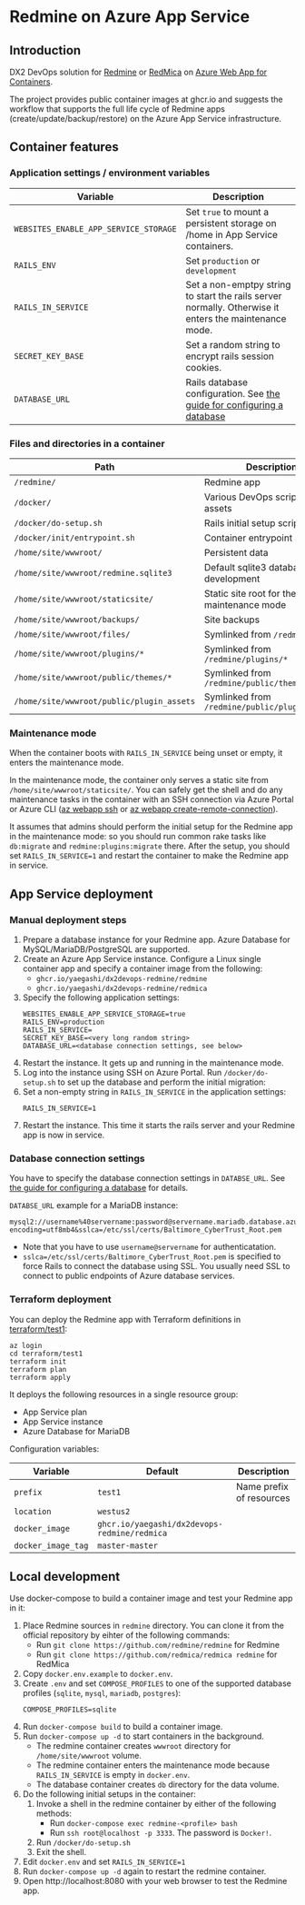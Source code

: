 # Redmine on Azure App Service

## Introduction

DX2 DevOps solution for [Redmine] or [RedMica] on [Azure Web App for Containers].

The project provides public container images at ghcr.io
and suggests the workflow that supports the full life cycle of Redmine apps (create/update/backup/restore)
on the Azure App Service infrastructure.

[Redmine]: https://github.com/redmine/redmine
[RedMica]: https://github.com/redmica/redmica
[Azure Web App for Containers]: https://azure.microsoft.com/ja-jp/services/app-service/containers

## Container features

### Application settings / environment variables

|Variable|Description|
|---|---|
|`WEBSITES_ENABLE_APP_SERVICE_STORAGE`|Set `true` to mount a persistent storage on /home in App Service containers.|
|`RAILS_ENV`|Set `production` or `development`|
|`RAILS_IN_SERVICE`|Set a non-emptpy string to start the rails server normally.  Otherwise it enters the maintenance mode.|
|`SECRET_KEY_BASE`|Set a random string to encrypt rails session cookies.|
|`DATABASE_URL`|Rails database configuration.  See [the guide for configuring a database](https://guides.rubyonrails.org/configuring.html#configuring-a-database)|

### Files and directories in a container

|Path|Description|
|---|---|
|`/redmine/`|Redmine app|
|`/docker/`|Various DevOps scripts and assets|
|`/docker/do-setup.sh`|Rails initial setup script|
|`/docker/init/entrypoint.sh`|Container entrypoint script|
|`/home/site/wwwroot/`|Persistent data|
|`/home/site/wwwroot/redmine.sqlite3`|Default sqlite3 database in development|
|`/home/site/wwwroot/staticsite/`|Static site root for the maintenance mode|
|`/home/site/wwwroot/backups/`|Site backups|
|`/home/site/wwwroot/files/`|Symlinked from `/redmine/files`|
|`/home/site/wwwroot/plugins/*`|Symlinked from `/redmine/plugins/*`|
|`/home/site/wwwroot/public/themes/*`|Symlinked from `/redmine/public/themes/*`|
|`/home/site/wwwroot/public/plugin_assets`|Symlinked from `/redmine/public/plugin_assets`|

### Maintenance mode

When the container boots with `RAILS_IN_SERVICE` being unset or empty,
it enters the maintenance mode.

In the maintenance mode,
the container only serves a static site from `/home/site/wwwroot/staticsite/`.
You can safely get the shell and do any maintenance tasks in the container with an SSH connection
via Azure Portal or Azure CLI ([az webapp ssh] or [az webapp create-remote-connection]).

It assumes that admins should perform the initial setup for the Redmine app in the maintenance mode:
so you should run common rake tasks like `db:migrate` and `redmine:plugins:migrate` there.
After the setup, you should set `RAILS_IN_SERVICE=1`
and restart the container to make the Redmine app in service.

[az webapp ssh]: https://docs.microsoft.com/en-us/cli/azure/webapp?view=azure-cli-latest#az-webapp-ssh
[az webapp create-remote-connection]: https://docs.microsoft.com/en-us/cli/azure/webapp?view=azure-cli-latest#az-webapp-create-remote-connection

## App Service deployment

### Manual deployment steps

1. Prepare a database instance for your Redmine app.
Azure Database for MySQL/MariaDB/PostgreSQL are supported.
2. Create an Azure App Service instance.
Configure a Linux single container app and specify a container image from the following:
   - `ghcr.io/yaegashi/dx2devops-redmine/redmine`
   - `ghcr.io/yaegashi/dx2devops-redmine/redmica`
3. Specify the following application settings:
    ```
    WEBSITES_ENABLE_APP_SERVICE_STORAGE=true
    RAILS_ENV=production
    RAILS_IN_SERVICE=
    SECRET_KEY_BASE=<very long random string>
    DATABASE_URL=<database connection settings, see below>
    ```
4. Restart the instance.  It gets up and running in the maintenance mode.
5. Log into the instance using SSH on Azure Portal.
Run `/docker/do-setup.sh` to set up the database and perform the initial migration:
6. Set a non-empty string in `RAILS_IN_SERVICE` in the application settings:
    ```
    RAILS_IN_SERVICE=1
    ```
7. Restart the instance.  This time it starts the rails server and your Redmine app is now in service.

### Database connection settings

You have to specify the database connection settings in `DATABSE_URL`.
See [the guide for configuring a database](https://guides.rubyonrails.org/configuring.html#configuring-a-database) for details.

`DATABSE_URL` example for a MariaDB instance:

    mysql2://username%40servername:password@servername.mariadb.database.azure.com/dbname?encoding=utf8mb4&sslca=/etc/ssl/certs/Baltimore_CyberTrust_Root.pem

- Note that you have to use `username@servername` for authenticatation.
- `sslca=/etc/ssl/certs/Baltimore_CyberTrust_Root.pem` is specified to force Rails to connect the database using SSL.
You usually need SSL to connect to public endpoints of Azure database services.

### Terraform deployment

You can deploy the Redmine app with Terraform definitions in [terraform/test1](terraform/test1):

```
az login
cd terraform/test1
terraform init
terraform plan
terraform apply
```

It deploys the following resources in a single resource group:

- App Service plan
- App Service instance
- Azure Database for MariaDB

Configuration variables:

|Variable|Default|Description|
|---|---|---|
|`prefix`|`test1`|Name prefix of resources|
|`location`|`westus2`||
|`docker_image`|`ghcr.io/yaegashi/dx2devops-redmine/redmica`||
|`docker_image_tag`|`master-master`||

## Local development

Use docker-compose to build a container image and test your Redmine app in it:

1. Place Redmine sources in `redmine` directory.
You can clone it from the official repository by eihter of the following commands:
    * Run `git clone https://github.com/redmine/redmine` for Redmine
    * Run `git clone https://github.com/redmica/redmica redmine` for RedMica
2. Copy `docker.env.example` to `docker.env`.
3. Create `.env` and set `COMPOSE_PROFILES` to one of the supported database profiles (`sqlite`, `mysql`, `mariadb`, `postgres`):
    ```
    COMPOSE_PROFILES=sqlite
    ```
4. Run `docker-compose build` to build a container image.
5. Run `docker-compose up -d` to start containers in the background.
    * The redmine container creates `wwwroot` directory for `/home/site/wwwroot` volume.
    * The redmine container enters the maintenance mode because `RAILS_IN_SERVICE` is empty in `docker.env`.
    * The database container creates `db` directory for the data volume.
6. Do the following initial setups in the container:
    1. Invoke a shell in the redmine container by either of the following methods:
        * Run `docker-compose exec redmine-<profile> bash`
        * Run `ssh root@localhost -p 3333`.  The password is `Docker!`.
    2. Run `/docker/do-setup.sh`
    4. Exit the shell.
7. Edit `docker.env` and set `RAILS_IN_SERVICE=1`
8. Run `docker-compose up -d` again to restart the redmine container.
9. Open http://localhost:8080 with your web browser to test the Redmine app.
